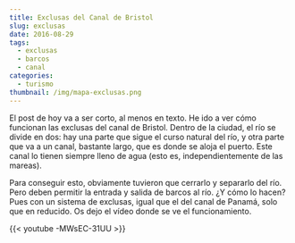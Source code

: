 ```yaml
---
title: Exclusas del Canal de Bristol
slug: exclusas
date: 2016-08-29
tags: 
  - exclusas
  - barcos
  - canal
categories:
  - turismo
thumbnail: /img/mapa-exclusas.png
---
```


El post de hoy va a ser corto, al menos en texto. He ido a ver cómo
funcionan las exclusas del canal de Bristol. Dentro de la ciudad, el
río se divide en dos: hay una parte que sigue el curso natural del
río, y otra parte que va a un canal, bastante largo, que es donde se
aloja el puerto. Este canal lo tienen siempre lleno de agua (esto es,
independientemente de las mareas).

Para conseguir esto, obviamente tuvieron que cerrarlo y separarlo del
río. Pero deben permitir la entrada y salida de barcos al río. ¿Y cómo
lo hacen? Pues con un sistema de exclusas, igual que el del canal de
Panamá, solo que en reducido. Os dejo el vídeo donde se ve el
funcionamiento.

{{< youtube -MWsEC-31UU >}}
